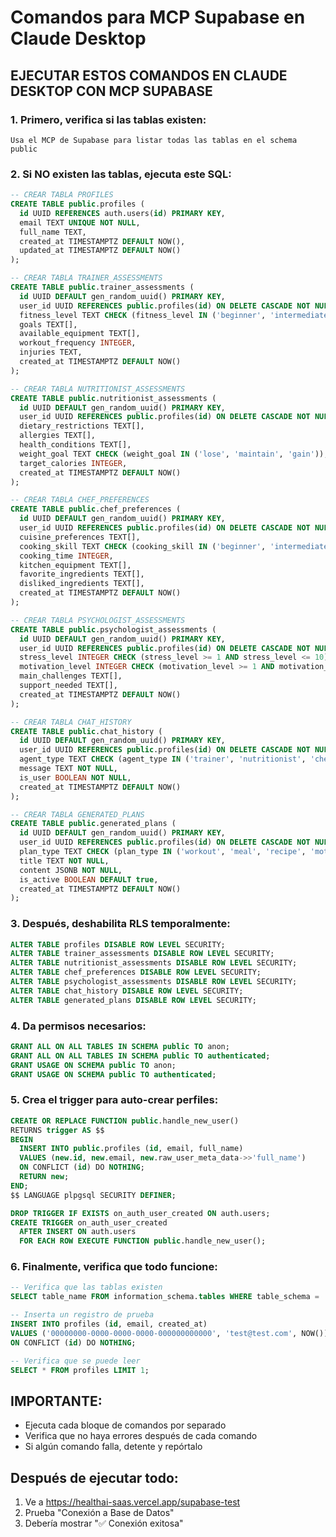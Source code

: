 # Comandos para MCP Supabase en Claude Desktop

## EJECUTAR ESTOS COMANDOS EN CLAUDE DESKTOP CON MCP SUPABASE

### 1. Primero, verifica si las tablas existen:

```
Usa el MCP de Supabase para listar todas las tablas en el schema public
```

### 2. Si NO existen las tablas, ejecuta este SQL:

```sql
-- CREAR TABLA PROFILES
CREATE TABLE public.profiles (
  id UUID REFERENCES auth.users(id) PRIMARY KEY,
  email TEXT UNIQUE NOT NULL,
  full_name TEXT,
  created_at TIMESTAMPTZ DEFAULT NOW(),
  updated_at TIMESTAMPTZ DEFAULT NOW()
);

-- CREAR TABLA TRAINER_ASSESSMENTS
CREATE TABLE public.trainer_assessments (
  id UUID DEFAULT gen_random_uuid() PRIMARY KEY,
  user_id UUID REFERENCES public.profiles(id) ON DELETE CASCADE NOT NULL,
  fitness_level TEXT CHECK (fitness_level IN ('beginner', 'intermediate', 'advanced')),
  goals TEXT[],
  available_equipment TEXT[],
  workout_frequency INTEGER,
  injuries TEXT,
  created_at TIMESTAMPTZ DEFAULT NOW()
);

-- CREAR TABLA NUTRITIONIST_ASSESSMENTS
CREATE TABLE public.nutritionist_assessments (
  id UUID DEFAULT gen_random_uuid() PRIMARY KEY,
  user_id UUID REFERENCES public.profiles(id) ON DELETE CASCADE NOT NULL,
  dietary_restrictions TEXT[],
  allergies TEXT[],
  health_conditions TEXT[],
  weight_goal TEXT CHECK (weight_goal IN ('lose', 'maintain', 'gain')),
  target_calories INTEGER,
  created_at TIMESTAMPTZ DEFAULT NOW()
);

-- CREAR TABLA CHEF_PREFERENCES
CREATE TABLE public.chef_preferences (
  id UUID DEFAULT gen_random_uuid() PRIMARY KEY,
  user_id UUID REFERENCES public.profiles(id) ON DELETE CASCADE NOT NULL,
  cuisine_preferences TEXT[],
  cooking_skill TEXT CHECK (cooking_skill IN ('beginner', 'intermediate', 'expert')),
  cooking_time INTEGER,
  kitchen_equipment TEXT[],
  favorite_ingredients TEXT[],
  disliked_ingredients TEXT[],
  created_at TIMESTAMPTZ DEFAULT NOW()
);

-- CREAR TABLA PSYCHOLOGIST_ASSESSMENTS
CREATE TABLE public.psychologist_assessments (
  id UUID DEFAULT gen_random_uuid() PRIMARY KEY,
  user_id UUID REFERENCES public.profiles(id) ON DELETE CASCADE NOT NULL,
  stress_level INTEGER CHECK (stress_level >= 1 AND stress_level <= 10),
  motivation_level INTEGER CHECK (motivation_level >= 1 AND motivation_level <= 10),
  main_challenges TEXT[],
  support_needed TEXT[],
  created_at TIMESTAMPTZ DEFAULT NOW()
);

-- CREAR TABLA CHAT_HISTORY
CREATE TABLE public.chat_history (
  id UUID DEFAULT gen_random_uuid() PRIMARY KEY,
  user_id UUID REFERENCES public.profiles(id) ON DELETE CASCADE NOT NULL,
  agent_type TEXT CHECK (agent_type IN ('trainer', 'nutritionist', 'chef', 'psychologist')) NOT NULL,
  message TEXT NOT NULL,
  is_user BOOLEAN NOT NULL,
  created_at TIMESTAMPTZ DEFAULT NOW()
);

-- CREAR TABLA GENERATED_PLANS
CREATE TABLE public.generated_plans (
  id UUID DEFAULT gen_random_uuid() PRIMARY KEY,
  user_id UUID REFERENCES public.profiles(id) ON DELETE CASCADE NOT NULL,
  plan_type TEXT CHECK (plan_type IN ('workout', 'meal', 'recipe', 'motivation')) NOT NULL,
  title TEXT NOT NULL,
  content JSONB NOT NULL,
  is_active BOOLEAN DEFAULT true,
  created_at TIMESTAMPTZ DEFAULT NOW()
);
```

### 3. Después, deshabilita RLS temporalmente:

```sql
ALTER TABLE profiles DISABLE ROW LEVEL SECURITY;
ALTER TABLE trainer_assessments DISABLE ROW LEVEL SECURITY;
ALTER TABLE nutritionist_assessments DISABLE ROW LEVEL SECURITY;
ALTER TABLE chef_preferences DISABLE ROW LEVEL SECURITY;
ALTER TABLE psychologist_assessments DISABLE ROW LEVEL SECURITY;
ALTER TABLE chat_history DISABLE ROW LEVEL SECURITY;
ALTER TABLE generated_plans DISABLE ROW LEVEL SECURITY;
```

### 4. Da permisos necesarios:

```sql
GRANT ALL ON ALL TABLES IN SCHEMA public TO anon;
GRANT ALL ON ALL TABLES IN SCHEMA public TO authenticated;
GRANT USAGE ON SCHEMA public TO anon;
GRANT USAGE ON SCHEMA public TO authenticated;
```

### 5. Crea el trigger para auto-crear perfiles:

```sql
CREATE OR REPLACE FUNCTION public.handle_new_user()
RETURNS trigger AS $$
BEGIN
  INSERT INTO public.profiles (id, email, full_name)
  VALUES (new.id, new.email, new.raw_user_meta_data->>'full_name')
  ON CONFLICT (id) DO NOTHING;
  RETURN new;
END;
$$ LANGUAGE plpgsql SECURITY DEFINER;

DROP TRIGGER IF EXISTS on_auth_user_created ON auth.users;
CREATE TRIGGER on_auth_user_created
  AFTER INSERT ON auth.users
  FOR EACH ROW EXECUTE FUNCTION public.handle_new_user();
```

### 6. Finalmente, verifica que todo funcione:

```sql
-- Verifica que las tablas existen
SELECT table_name FROM information_schema.tables WHERE table_schema = 'public';

-- Inserta un registro de prueba
INSERT INTO profiles (id, email, created_at) 
VALUES ('00000000-0000-0000-0000-000000000000', 'test@test.com', NOW())
ON CONFLICT (id) DO NOTHING;

-- Verifica que se puede leer
SELECT * FROM profiles LIMIT 1;
```

## IMPORTANTE:
- Ejecuta cada bloque de comandos por separado
- Verifica que no haya errores después de cada comando
- Si algún comando falla, detente y repórtalo

## Después de ejecutar todo:
1. Ve a https://healthai-saas.vercel.app/supabase-test
2. Prueba "Conexión a Base de Datos"
3. Debería mostrar "✅ Conexión exitosa"